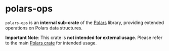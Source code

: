 # polars-ops

`polars-ops` is an **internal sub-crate** of the [Polars](https://crates.io/crates/polars) library,
providing extended operations on Polars data structures.

**Important Note**: This crate is **not intended for external usage**. Please refer to the main
[Polars crate](https://crates.io/crates/polars) for intended usage.
